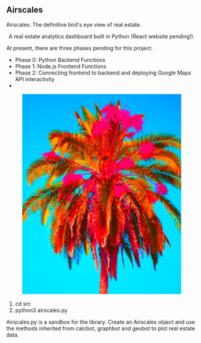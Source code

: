 ## Airscales

Airscales: The definitive bird's eye view of real estate.

<p align="center">
A real estate analytics dashboard built in Python (React website pending!).
  
  At present, there are three phases pending for this project.
  <ul>
    <li> Phase 0: Python Backend Functions </li>
    <li> Phase 1: Node.js Frontend Functions </li>
    <li> Phase 2: Connecting frontend to backend and deploying Google Maps API interactivity <li>
  </ul>
</p>

<p align="center">
  <img src="assets/arescales.jpg" style="height: 55vw; min-width: 420px;" />
</p>

1. cd src
2. python3 airscales.py

Airscales.py is a sandbox for the library. Create an Airscales object and use the methods inherited from calcbot, graphbot and geobot to plot real estate data.
